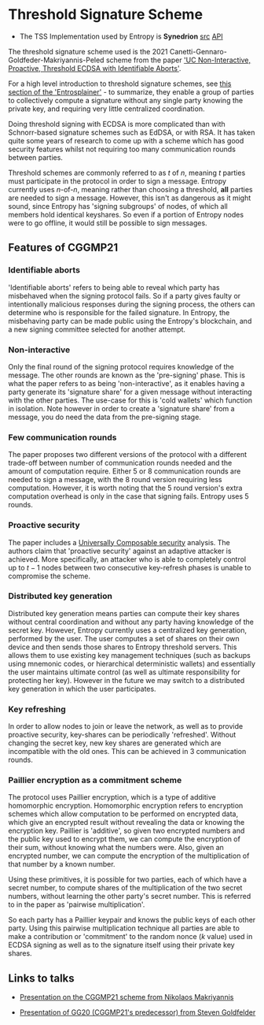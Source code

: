 
# Threshold Signature Scheme

- The TSS Implementation used by Entropy is **Synedrion** [src](https://github.com/entropyxyz/synedrion) [API](https://docs-api-synedrion.vercel.app/synedrion/index.html)

The threshold signature scheme used is the 2021 Canetti-Gennaro-Goldfeder-Makriyannis-Peled scheme from the paper ['UC Non-Interactive, Proactive, Threshold ECDSA with Identifiable Aborts'](https://eprint.iacr.org/2021/060).

For a high level introduction to threshold signature schemes, see [this section of the 'Entrosplainer'](Intro#hello-i-would-like-one-cryptography) - to summarize, they enable a group of parties to collectively compute a signature without any single party knowing the private key, and requiring very little centralized coordination.

Doing threshold signing with ECDSA is more complicated than with Schnorr-based signature schemes such as EdDSA, or with RSA. It has taken quite some years of research to come up with a scheme which has good security features whilst not requiring too many communication rounds between parties.
<!-- because $s$ computation is linear with Schnorr (explain) -->

<!-- Sigsk(M ) -->
<!-- Sample k ← Zq -->
<!-- R ← k · G = (rx, ry ) -->
<!-- r ← rx mod q -->
<!-- s ← k−1 (H(M ) + r · sk) mod q -->
<!-- return (r, s) -->

Threshold schemes are commonly referred to as $t$ of $n$, meaning $t$ parties must participate in the protocol in order to sign a message. Entropy currently uses $n$-of-$n$, meaning rather than choosing a threshold, **all** parties are needed to sign a message. However, this isn't as dangerous as it might sound, since Entropy has 'signing subgroups' of nodes, of which all members hold identical keyshares. So even if a portion of Entropy nodes were to go offline, it would still be possible to sign messages.

## Features of CGGMP21

### Identifiable aborts

'Identifiable aborts' refers to being able to reveal which party has misbehaved when the signing protocol fails. So if a party gives faulty or intentionally malicious responses during the signing process, the others can determine who is responsible for the failed signature. In Entropy, the misbehaving party can be made public using the Entropy's blockchain, and a new signing committee selected for another attempt.

### Non-interactive

Only the final round of the signing protocol requires knowledge of the message. The other rounds are known as the 'pre-signing' phase. This is what the paper refers to as being 'non-interactive', as it enables having a party generate its 'signature share' for a given message without interacting with the other parties. The use-case for this is 'cold wallets' which function in isolation. Note however in order to create a 'signature share' from a message, you do need the data from the pre-signing stage.

### Few communication rounds

The paper proposes two different versions of the protocol with a different trade-off between number of communication rounds needed and the amount of computation require. Either 5 or 8 communication rounds are needed to sign a message, with the 8 round version requiring less computation. However, it is worth noting that the 5 round version's extra computation overhead is only in the case that signing fails. Entropy uses 5 rounds.

### Proactive security

The paper includes a [Universally Composable security](https://eprint.iacr.org/2000/067.pdf) analysis. The authors claim that 'proactive security' against an adaptive attacker is achieved. More specifically, an attacker who is able to completely control up to $t - 1$ nodes between two consecutive key-refresh phases is unable to compromise the scheme.

### Distributed key generation

Distributed key generation means parties can compute their key shares without central coordination and without any party having knowledge of the secret key. However, Entropy currently uses a centralized key generation, performed by the user. The user computes a set of shares on their own device and then sends those shares to Entropy threshold servers. This allows them to use existing key management techniques (such as backups using mnemonic codes, or hierarchical deterministic wallets) and essentially the user maintains ultimate control (as well as ultimate responsibility for protecting her key). However in the future we may switch to a distributed key generation in which the user participates.

### Key refreshing

In order to allow nodes to join or leave the network, as well as to provide proactive security, key-shares can be periodically 'refreshed'. Without changing the secret key, new key shares are generated which are incompatible with the old ones. This can be achieved in 3 communication rounds.

### Paillier encryption as a commitment scheme

The protocol uses Paillier encryption, which is a type of additive homomorphic encryption. Homomorphic encryption refers to encryption schemes which allow computation to be performed on encrypted data, which give an encrypted result without revealing the data or knowing the encryption key. Paillier is 'additive', so given two encrypted numbers and the public key used to encrypt them, we can compute the encryption of their sum, without knowing what the numbers were. Also, given an encrypted number, we can compute the encryption of the multiplication of that number by a known number. 

Using these primitives, it is possible for two parties, each of which have a secret number, to compute shares of the multiplication of the two secret numbers, without learning the other party's secret number. This is referred to in the paper as 'pairwise multiplication'.

So each party has a Paillier keypair and knows the public keys of each other party. Using this pairwise multiplication technique all parties are able to make a contribution or 'commitment' to the random nonce ($k$ value) used in ECDSA signing as well as to the signature itself using their private key shares.

## Links to talks

- [Presentation on the CGGMP21 scheme from Nikolaos Makriyannis](https://www.fireblocks.com/blog/ccs-threshold-ecdsa)

- [Presentation of GG20 (CGGMP21's predecessor) from Steven Goldfelder](https://youtu.be/wtxH3PuMAgQ)
